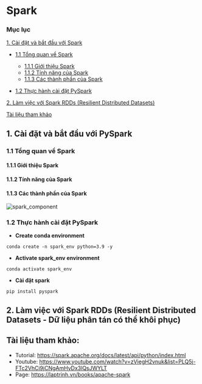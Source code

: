 # Spark

### Mục lục
[1. Cài đặt và bắt đầu với Spark](#install_pyspark)
  
  * [1.1 Tổng quan về Spark](#overview)
    
    * [1.1.1 Giới thiệu Spark](#introduction)
    * [1.1.2 Tính năng của Spark](#feature)
    * [1.1.3 Các thành phần của Spark](#component)
   
  * [1.2 Thực hành cài đặt PySpark](#practice_installation)
  
[2. Làm việc với Spark RDDs (Resilient Distributed Datasets)](#RDDs)

[Tài liệu tham khảo](#references)

<a name="install_pyspark"></a>
## 1. Cài đặt và bắt đầu với PySpark

<a name="overview"></a>
### 1.1 Tổng quan về Spark 

<a name="introduction"></a>
#### 1.1.1 Giới thiệu Spark 

<a name="feature"></a>
#### 1.1.2 Tính năng của Spark 

<a name="component"></a>
#### 1.1.3 Các thành phần của Spark 
![spark_component](https://user-images.githubusercontent.com/103992475/165901515-db2978f4-bb89-4c23-86f1-deb733408f8e.png)

<a name="practice_installation"></a>
### 1.2 Thực hành cài đặt PySpark
* **Create conda environment**
```
conda create -n spark_env python=3.9 -y
```
* **Activate spark_env environment**
```
conda activate spark_env
```
* **Cài đặt spark**
```
pip install pyspark
```
<a name="RDDs"></a>
## 2. Làm việc với Spark RDDs (Resilient Distributed Datasets - Dữ liệu phân tán có thể khôi phục)

<a name="references"></a>
## Tài liệu tham khảo:
* Tutorial: https://spark.apache.org/docs/latest/api/python/index.html
* Youtube: https://www.youtube.com/watch?v=zViegH2vnuk&list=PLQ5j-FTc2VhCi9jCNgAmHyDx3lQsJWYLT
* Page: https://laptrinh.vn/books/apache-spark
